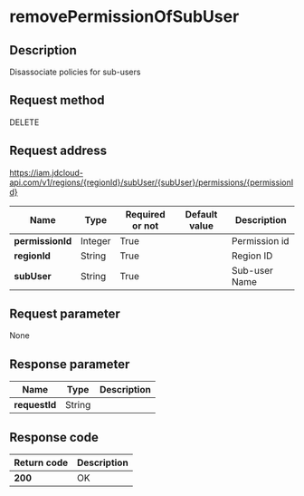 # removePermissionOfSubUser


## Description
Disassociate policies for sub-users

## Request method
DELETE

## Request address
https://iam.jdcloud-api.com/v1/regions/{regionId}/subUser/{subUser}/permissions/{permissionId}

|Name|Type|Required or not|Default value|Description|
|---|---|---|---|---|
|**permissionId**|Integer|True| |Permission id|
|**regionId**|String|True| |Region ID|
|**subUser**|String|True| |Sub-user Name|

## Request parameter
None


## Response parameter
|Name|Type|Description|
|---|---|---|
|**requestId**|String| |



## Response code
|Return code|Description|
|---|---|
|**200**|OK|
